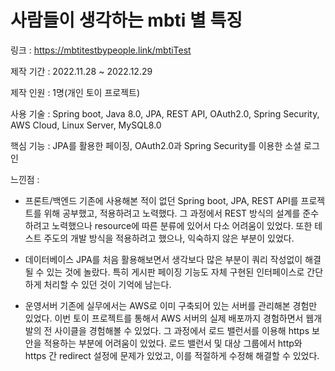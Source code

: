 # 사람들이 생각하는 mbti 별 특징

링크 : https://mbtitestbypeople.link/mbtiTest

제작 기간 : 2022.11.28 ~ 2022.12.29

제작 인원 : 1명(개인 토이 프로젝트)

사용 기술 : Spring boot, Java 8.0, JPA, REST API, OAuth2.0, Spring Security, AWS Cloud, Linux Server, MySQL8.0

핵심 기능 : JPA를 활용한 페이징, OAuth2.0과 Spring Security를 이용한 소셜 로그인

느낀점 : 
+ 프론트/백엔드 
기존에 사용해본 적이 없던 Spring boot, JPA, REST API를 프로젝트를 위해 공부했고, 적용하려고 노력했다. 그 과정에서 REST 방식의 설계를 준수하려고 노력했으나 resource에 따른 분류에 있어서 다소 어려움이 있었다. 또한 테스트 주도의 개발 방식을 적용하려고 했으나, 익숙하지 않은 부분이 있었다.

+ 데이터베이스
JPA를 처음 활용해보면서 생각보다 많은 부분이 쿼리 작성없이 해결될 수 있는 것에 놀랐다. 특히 게시판 페이징 기능도 자체 구현된 인터페이스로 간단하게 처리할 수 있던 것이 기억에 남는다.

+ 운영서버
기존에 실무에서는 AWS로 이미 구축되어 있는 서버를 관리해본 경험만 있었다. 이번 토이 프로젝트를 통해서 AWS 서버의 실제 배포까지 경험하면서 웹개발의 전 사이클을 경험해볼 수 있었다. 그 과정에서 로드 밸런서를 이용해 https 보안을 적용하는 부분에 어려움이 있었다. 로드 밸런서 및 대상 그룹에서 http와 https 간 redirect 설정에 문제가 있었고, 이를 적절하게 수정해 해결할 수 있었다.


